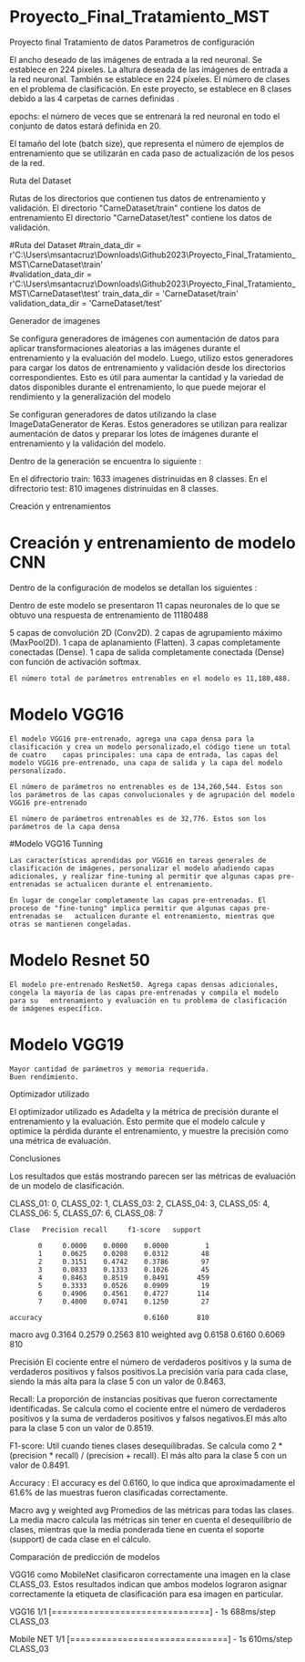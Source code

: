 # Proyecto_Final_Tratamiento_MST
 Proyecto final Tratamiento de datos 
Parametros de configuración 

El ancho deseado de las imágenes de entrada a la red neuronal. Se establece en 224 píxeles.
La altura deseada de las imágenes de entrada a la red neuronal. También se establece en 224 píxeles.
El número de clases en el problema de clasificación. En este proyecto, se establece en 8 clases debido a las 4 carpetas de carnes definidas .

epochs: el número de veces que se entrenará la red neuronal en todo el conjunto de datos estará definida en 20.

El tamaño del lote (batch size), que representa el número de ejemplos de entrenamiento que se utilizarán en cada paso de actualización de los pesos de la red.

Ruta del Dataset 

Rutas de los directorios que contienen tus datos de entrenamiento y validación. 
El directorio "CarneDataset/train" contiene los datos de entrenamiento
El directorio "CarneDataset/test" contiene los datos de validación.

#Ruta del Dataset 
#train_data_dir = r'C:\Users\msantacruz\Downloads\Github2023\Proyecto_Final_Tratamiento_MST\CarneDataset\train'  
#validation_data_dir = r'C:\Users\msantacruz\Downloads\Github2023\Proyecto_Final_Tratamiento_MST\CarneDataset\test'
train_data_dir = 'CarneDataset/train'
validation_data_dir = 'CarneDataset/test'


Generador de imagenes 

Se configura generadores de imágenes con aumentación de datos para aplicar transformaciones aleatorias a las imágenes durante el entrenamiento y la evaluación del modelo. Luego, utilizo estos generadores para cargar los datos de entrenamiento y validación desde los directorios correspondientes. Esto es útil para aumentar la cantidad y la variedad de datos disponibles durante el entrenamiento, lo que puede mejorar el rendimiento y la generalización del modelo

Se configuran generadores de datos utilizando la clase ImageDataGenerator de Keras. Estos generadores se utilizan para realizar aumentación de datos y preparar los lotes de imágenes durante el entrenamiento y la validación del modelo.

Dentro de la generación se encuentra lo siguiente :

En el difrectorio train: 1633 imagenes distrinuidas en 8 classes.
En el difrectorio test: 810 imagenes distrinuidas en 8 classes.


Creación y entrenamientos 

# Creación y entrenamiento de modelo CNN

Dentro de la configuración de modelos se detallan  los siguientes :

Dentro de este modelo se presentaron 11 capas neuronales de lo que se obtuvo una respuesta de entrenamiento de 11180488

5 capas de convolución 2D (Conv2D).
2 capas de agrupamiento máximo (MaxPool2D).
1 capa de aplanamiento (Flatten).
	3 capas completamente conectadas (Dense).
	1 capa de salida completamente conectada (Dense) con función de activación softmax.

	El número total de parámetros entrenables en el modelo es 11,180,488.

# Modelo VGG16
	
	El modelo VGG16 pre-entrenado, agrega una capa densa para la clasificación y crea un modelo personalizado,el código tiene un total de cuatro 	capas principales: una capa de entrada, las capas del modelo VGG16 pre-entrenado, una capa de salida y la capa del modelo personalizado.
	
	El número de parámetros no entrenables es de 134,260,544. Estos son los parámetros de las capas convolucionales y de agrupación del modelo 	VGG16 pre-entrenado
	
	El número de parámetros entrenables es de 32,776. Estos son los parámetros de la capa densa


#Modelo VGG16 Tunning
	
	Las características aprendidas por VGG16 en tareas generales de clasificación de imágenes, personalizar el modelo añadiendo capas 	adicionales, y realizar fine-tuning al permitir que algunas capas pre-entrenadas se actualicen durante el entrenamiento.
	
	En lugar de congelar completamente las capas pre-entrenadas. El proceso de "fine-tuning" implica permitir que algunas capas pre-entrenadas se 	actualicen durante el entrenamiento, mientras que otras se mantienen congeladas.

# Modelo Resnet 50 
	El modelo pre-entrenado ResNet50. Agrega capas densas adicionales, congela la mayoría de las capas pre-entrenadas y compila el modelo para su 	entrenamiento y evaluación en tu problema de clasificación de imágenes específico.

# Modelo VGG19 

	Mayor cantidad de parámetros y memoria requerida.
	Buen rendimiento.

Optimizador utilizado 

El optimizador utilizado es Adadelta y la métrica de precisión durante el entrenamiento y la evaluación. Esto permite que el modelo calcule y optimice la pérdida durante el entrenamiento, y muestre la precisión como una métrica de evaluación.




Conclusiones 

Los resultados que estás mostrando parecen ser las métricas de evaluación de un modelo de clasificación.

CLASS_01: 0,
CLASS_02: 1,
CLASS_03: 2,
CLASS_04: 3,
CLASS_05: 4,
CLASS_06: 5,
CLASS_07: 6,
CLASS_08: 7

	Clase	Precision recall     f1-score   support

           0     0.0000    0.0000    0.0000         1
           1     0.0625    0.0208    0.0312        48
           2     0.3151    0.4742    0.3786        97
           3     0.0833    0.1333    0.1026        45
           4     0.8463    0.8519    0.8491       459
           5     0.3333    0.0526    0.0909        19
           6     0.4906    0.4561    0.4727       114
           7     0.4000    0.0741    0.1250        27

    accuracy                         0.6160       810
   macro avg     0.3164    0.2579    0.2563       810
weighted avg     0.6158    0.6160    0.6069       810

Precisión
El cociente entre el número de verdaderos positivos y la suma de verdaderos positivos y falsos positivos.La precisión varía para cada clase, siendo la más alta para la clase 5 con un valor de 0.8463.

Recall:
La proporción de instancias positivas que fueron correctamente identificadas. Se calcula como el cociente entre el número de verdaderos positivos y la suma de verdaderos positivos y falsos negativos.El más alto para la clase 5 con un valor de 0.8519.

F1-score: 
Util cuando tienes clases desequilibradas. 
Se calcula como 2 * (precision * recall) / (precision + recall). 
El más alto para la clase 5 con un valor de 0.8491.


Accuracy : 
El accuracy es del 0.6160, lo que indica que aproximadamente el 61.6% de las muestras fueron clasificadas correctamente.

Macro avg  y weighted avg
Promedios de las métricas para todas las clases. La media macro calcula las métricas sin tener en cuenta el desequilibrio de clases, mientras que la media ponderada tiene en cuenta el soporte (support) de cada clase en el cálculo.


Comparación de predicción de modelos

VGG16 como MobileNet clasificaron correctamente una imagen en la clase CLASS_03. Estos resultados indican que ambos modelos lograron asignar correctamente la etiqueta de clasificación para esa imagen en particular.

VGG16
1/1 [==============================] - 1s 688ms/step
CLASS_03

Mobile NET 
1/1 [==============================] - 1s 610ms/step
CLASS_03
